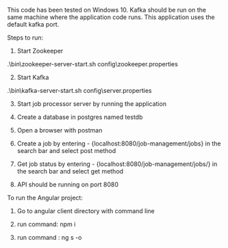 This code has been tested on Windows 10. Kafka should be run on the same machine where the application code runs. This application uses the default kafka port.

Steps to run:

1) Start Zookeeper

.\bin\zookeeper-server-start.sh config\zookeeper.properties

2) Start Kafka

.\bin\kafka-server-start.sh config\server.properties

3) Start job processor server by running the application

4) Create a database in postgres named testdb

5) Open a browser with postman

6) Create a job by entering - {localhost:8080/job-management/jobs} in the search bar and select post method 

7) Get job status by entering - {localhost:8080/job-management/jobs/<Job ID>} in the search bar and select get method

8) API should be running on port 8080

To run the Angular project:

1) Go to angular client directory with command line

2) run command: npm i

3) run command : ng s -o


